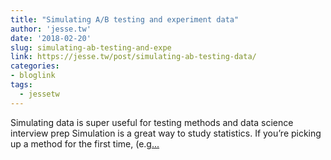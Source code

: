 ```yaml
---
title: "Simulating A/B testing and experiment data"
author: 'jesse.tw'
date: '2018-02-20'
slug: simulating-ab-testing-and-expe
link: https://jesse.tw/post/simulating-ab-testing-data/
categories:
- bloglink
tags:
  - jessetw
---
```


Simulating data is super useful for testing methods and data science interview prep Simulation is a great way to study statistics. If you’re picking up a method for the first time, (e.g[... <i class="fas fa-external-link-alt"></i>](https://jesse.tw/post/simulating-ab-testing-data/)

